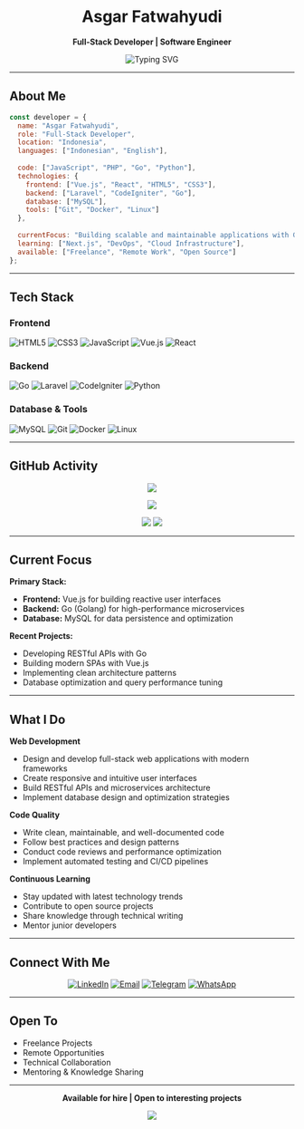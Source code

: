<div align="center">

# Asgar Fatwahyudi

**Full-Stack Developer | Software Engineer**

<img src="https://readme-typing-svg.demolab.com?font=Fira+Code&size=18&duration=3000&pause=1000&color=2E9EF7&center=true&vCenter=true&width=435&lines=Building+Scalable+Web+Applications;Crafting+Clean+%26+Efficient+Code;Open+to+Collaboration" alt="Typing SVG" />

</div>

---

## About Me

```javascript
const developer = {
  name: "Asgar Fatwahyudi",
  role: "Full-Stack Developer",
  location: "Indonesia",
  languages: ["Indonesian", "English"],
  
  code: ["JavaScript", "PHP", "Go", "Python"],
  technologies: {
    frontend: ["Vue.js", "React", "HTML5", "CSS3"],
    backend: ["Laravel", "CodeIgniter", "Go"],
    database: ["MySQL"],
    tools: ["Git", "Docker", "Linux"]
  },
  
  currentFocus: "Building scalable and maintainable applications with Go & Vue.js",
  learning: ["Next.js", "DevOps", "Cloud Infrastructure"],
  available: ["Freelance", "Remote Work", "Open Source"]
};
```

---

## Tech Stack

### Frontend
![HTML5](https://img.shields.io/badge/HTML5-E34F26?style=flat-square&logo=html5&logoColor=white)
![CSS3](https://img.shields.io/badge/CSS3-1572B6?style=flat-square&logo=css3&logoColor=white)
![JavaScript](https://img.shields.io/badge/JavaScript-F7DF1E?style=flat-square&logo=javascript&logoColor=black)
![Vue.js](https://img.shields.io/badge/Vue.js-4FC08D?style=flat-square&logo=vue.js&logoColor=white)
![React](https://img.shields.io/badge/React-20232A?style=flat-square&logo=react&logoColor=61DAFB)

### Backend
![Go](https://img.shields.io/badge/Go-00ADD8?style=flat-square&logo=go&logoColor=white)
![Laravel](https://img.shields.io/badge/Laravel-FF2D20?style=flat-square&logo=laravel&logoColor=white)
![CodeIgniter](https://img.shields.io/badge/CodeIgniter-EF4223?style=flat-square&logo=codeigniter&logoColor=white)
![Python](https://img.shields.io/badge/Python-3776AB?style=flat-square&logo=python&logoColor=white)

### Database & Tools
![MySQL](https://img.shields.io/badge/MySQL-005C84?style=flat-square&logo=mysql&logoColor=white)
![Git](https://img.shields.io/badge/Git-F05032?style=flat-square&logo=git&logoColor=white)
![Docker](https://img.shields.io/badge/Docker-2496ED?style=flat-square&logo=docker&logoColor=white)
![Linux](https://img.shields.io/badge/Linux-FCC624?style=flat-square&logo=linux&logoColor=black)

---

## GitHub Activity

<div align="center">
  
![](https://github-readme-streak-stats.herokuapp.com/?user=Asgarnet11&theme=github-dark-blue&hide_border=true&background=0d1117&stroke=2E9EF7&ring=2E9EF7&fire=2E9EF7&currStreakLabel=2E9EF7)

</div>

<div align="center">
  
![](https://github-profile-summary-cards.vercel.app/api/cards/profile-details?username=Asgarnet11&theme=github_dark)

</div>

<div align="center">
  <img src="https://github-profile-summary-cards.vercel.app/api/cards/repos-per-language?username=Asgarnet11&theme=github_dark" />
  <img src="https://github-profile-summary-cards.vercel.app/api/cards/most-commit-language?username=Asgarnet11&theme=github_dark" />
</div>

---

## Current Focus

**Primary Stack:**
- **Frontend:** Vue.js for building reactive user interfaces
- **Backend:** Go (Golang) for high-performance microservices
- **Database:** MySQL for data persistence and optimization

**Recent Projects:**
- Developing RESTful APIs with Go
- Building modern SPAs with Vue.js
- Implementing clean architecture patterns
- Database optimization and query performance tuning

---

## What I Do

**Web Development**
- Design and develop full-stack web applications with modern frameworks
- Create responsive and intuitive user interfaces
- Build RESTful APIs and microservices architecture
- Implement database design and optimization strategies

**Code Quality**
- Write clean, maintainable, and well-documented code
- Follow best practices and design patterns
- Conduct code reviews and performance optimization
- Implement automated testing and CI/CD pipelines

**Continuous Learning**
- Stay updated with latest technology trends
- Contribute to open source projects
- Share knowledge through technical writing
- Mentor junior developers

---

## Connect With Me

<div align="center">

[![LinkedIn](https://img.shields.io/badge/LinkedIn-0077B5?style=flat-square&logo=linkedin&logoColor=white)](https://linkedin.com/in/muhasgarfatwahyudi)
[![Email](https://img.shields.io/badge/Email-D14836?style=flat-square&logo=gmail&logoColor=white)](mailto:afatwahyudi@gmail.com)
[![Telegram](https://img.shields.io/badge/Telegram-2CA5E0?style=flat-square&logo=telegram&logoColor=white)](https://t.me/@asgar_disiniii)
[![WhatsApp](https://img.shields.io/badge/WhatsApp-25D366?style=flat-square&logo=whatsapp&logoColor=white)](https://wa.me/6282293560277)

</div>

---

## Open To

- Freelance Projects
- Remote Opportunities
- Technical Collaboration
- Mentoring & Knowledge Sharing

---

<div align="center">

**Available for hire | Open to interesting projects**

<img src="https://komarev.com/ghpvc/?username=Asgarnet11&color=2E9EF7&style=flat-square&label=Profile+Views"/>

</div>
